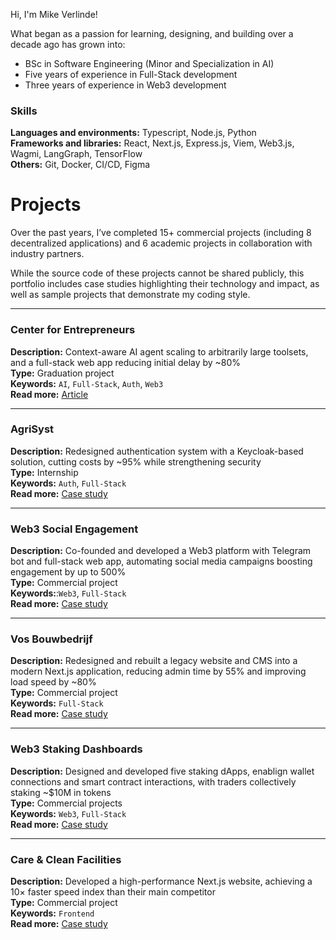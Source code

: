 Hi, I'm Mike Verlinde!

What began as a passion for learning, designing, and building over a decade ago has grown into:
- BSc in Software Engineering (Minor and Specialization in AI)
- Five years of experience in Full-Stack development
- Three years of experience in Web3 development

### Skills
**Languages and environments:** Typescript, Node.js, Python<br>
**Frameworks and libraries:** React, Next.js, Express.js, Viem, Web3.js, Wagmi, LangGraph, TensorFlow<br>
**Others:** Git, Docker, CI/CD, Figma

# Projects
Over the past years, I’ve completed 15+ commercial projects (including 8 decentralized applications) and 6 academic projects in collaboration with industry partners.  

While the source code of these projects cannot be shared publicly, this portfolio includes case studies highlighting their technology and impact, as well as sample projects that demonstrate my coding style.  

---

### Center for Entrepreneurs
**Description:** Context-aware AI agent scaling to arbitrarily large toolsets, and a full-stack web app reducing initial delay by ~80%<br>
**Type:** Graduation project<br>
**Keywords:** `AI`, `Full-Stack`, `Auth`, `Web3`<br>
**Read more:** [Article](./projects/center-for-entrepreneurs.md)

---

### AgriSyst
**Description:** Redesigned authentication system with a Keycloak-based solution, cutting costs by ~95% while strengthening security<br>
**Type:** Internship<br>
**Keywords:** `Auth`, `Full-Stack`<br>
**Read more:** [Case study](./projects/agrisyst.md)

---

### Web3 Social Engagement
**Description:** Co-founded and developed a Web3 platform with Telegram bot and full-stack web app, automating social media campaigns boosting engagement by up to 500%<br>
**Type:** Commercial project<br>
**Keywords:**:`Web3`, `Full-Stack`<br>
**Read more:** [Case study](./projects//web3-social-engagement.md) 

---

### Vos Bouwbedrijf
**Description:** Redesigned and rebuilt a legacy website and CMS into a modern Next.js application, reducing admin time by 55% and improving load speed by ~80%<br>
**Type:** Commercial project<br>
**Keywords:** `Full-Stack`<br>
**Read more:** [Case study](./projects/vos-bouwbedrijf.md)

---

### Web3 Staking Dashboards
**Description:** Designed and developed five staking dApps, enablign wallet connections and smart contract interactions, with traders collectively staking ~$10M in tokens<br>
**Type:** Commercial projects<br>
**Keywords:** `Web3`, `Full-Stack`<br>
**Read more:** [Case study](./projects/web3-staking-dashboards.md)

---

### Care & Clean Facilities
**Description:** Developed a high-performance Next.js website, achieving a 10× faster speed index than their main competitor<br>
**Type:** Commercial project<br>
**Keywords:** `Frontend`<br>
**Read more:** [Case study](./projects/care-and-clean-facilities.md)